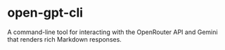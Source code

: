 # open-gpt-cli
A command-line tool for interacting with the OpenRouter API and Gemini that renders rich Markdown responses.
